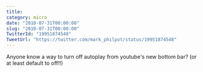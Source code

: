 ```yaml
---
title: 
category: micro
date: "2010-07-31T00:00:00"
slug: "2010-07-31T00:00:00"
TwitterId: "19951874548"
TweetUrl: "https://twitter.com/mark_philpot/status/19951874548"
---
```


Anyone know a way to turn off autoplay from youtube's new bottom bar? (or at
least default to off!!)
